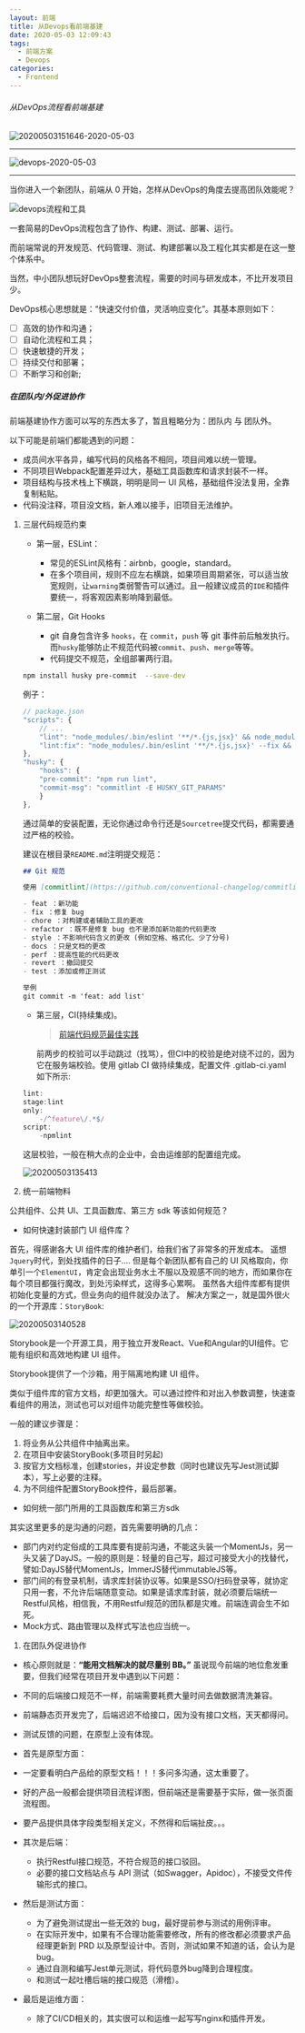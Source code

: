 ```yaml
---
layout: 前端
title: 从Devops看前端基建
date: 2020-05-03 12:09:43
tags:
  - 前端方案
  - Devops
categories:
  - Frontend
---
```


###### 从DevOps流程看前端基建

![20200503151646-2020-05-03](https://raw.githubusercontent.com/CatzillaOrz/imgcdn/master/vsc_img/20200503151646-2020-05-03.png)

---

![devops-2020-05-03](https://raw.githubusercontent.com/CatzillaOrz/imgcdn/master/vsc_img/devops-2020-05-03.png)

---

当你进入一个新团队，前端从 0 开始，怎样从DevOps的角度去提高团队效能呢？

![devops流程和工具](https://raw.githubusercontent.com/CatzillaOrz/imgcdn/master/vsc_img20200503134221.png)

一套简易的DevOps流程包含了协作、构建、测试、部署、运行。

而前端常说的开发规范、代码管理、测试、构建部署以及工程化其实都是在这一整个体系中。

当然，中小团队想玩好DevOps整套流程，需要的时间与研发成本，不比开发项目少。

DevOps核心思想就是：“快速交付价值，灵活响应变化”。其基本原则如下：

- [ ] 高效的协作和沟通；
- [ ] 自动化流程和工具；
- [ ] 快速敏捷的开发；
- [ ] 持续交付和部署；
- [ ] 不断学习和创新;

##### 在团队内/外促进协作

前端基建协作方面可以写的东西太多了，暂且粗略分为：团队内 与 团队外。

以下可能是前端们都能遇到的问题：

- 成员间水平各异，编写代码的风格各不相同，项目间难以统一管理。
- 不同项目Webpack配置差异过大，基础工具函数库和请求封装不一样。
- 项目结构与技术栈上下横跳，明明是同一 UI 风格，基础组件没法复用，全靠复制粘贴。
- 代码没注释，项目没文档，新人难以接手，旧项目无法维护。

1. 三层代码规范约束

   - 第一层，ESLint：
     - 常见的ESLint风格有：airbnb，google，standard。
     - 在多个项目间，规则不应左右横跳，如果项目周期紧张，可以适当放宽规则，让`warning`类弱警告可以通过。且一般建议成员的`IDE`和插件要统一，将客观因素影响降到最低。

   - 第二层，Git Hooks
     - git 自身包含许多 `hooks`，在 `commit`，`push` 等 git 事件前后触发执行。而`husky`能够防止不规范代码被`commit`、`push`、`merge`等等。
     - 代码提交不规范，全组部署两行泪。

    ```bash
    npm install husky pre-commit  --save-dev
    ```

    例子：

    ```js
    // package.json
    "scripts": {
        // ...
        "lint": "node_modules/.bin/eslint '**/*.{js,jsx}' && node_modules/.bin/stylelint '**/*.{css,scss}'",
        "lint:fix": "node_modules/.bin/eslint '**/*.{js,jsx}' --fix && node_modules/.bin/stylelint '**/*.{css,scss}' --fix"
    },
    "husky": {
        "hooks": {
        "pre-commit": "npm run lint",
        "commit-msg": "commitlint -E HUSKY_GIT_PARAMS"
        }
    },
    ```

    通过简单的安装配置，无论你通过命令行还是`Sourcetree`提交代码，都需要通过严格的校验。

    建议在根目录`README.md`注明提交规范：

    ```md
    ## Git 规范

    使用 [commitlint](https://github.com/conventional-changelog/commitlint) 工具，常用有以下几种类型：

    - feat ：新功能
    - fix ：修复 bug
    - chore ：对构建或者辅助工具的更改
    - refactor ：既不是修复 bug 也不是添加新功能的代码更改
    - style ：不影响代码含义的更改 (例如空格、格式化、少了分号)
    - docs ：只是文档的更改
    - perf ：提高性能的代码更改
    - revert ：撤回提交
    - test ：添加或修正测试

    举例
    git commit -m 'feat: add list'

    ```

    - 第三层，CI(持续集成)。

        > [前端代码规范最佳实践](https://mp.weixin.qq.com/s?__biz=MjM5NTk4MDA1MA==&mid=2458073414&idx=2&sn=cea7476d1c65f85eb45f38051586eb9e&scene=21#wechat_redirect)

        前两步的校验可以手动跳过（找骂），但CI中的校验是绝对绕不过的，因为它在服务端校验。使用 gitlab CI 做持续集成，配置文件 .gitlab-ci.yaml 如下所示:

    ```js
    lint:
    stage:lint
    only:
        -/^feature\/.*$/
    script:
        -npmlint
    ```

    这层校验，一般在稍大点的企业中，会由运维部的配置组完成。

    ![20200503135413](https://raw.githubusercontent.com/CatzillaOrz/imgcdn/master/vsc_img20200503135413.png)

1. 统一前端物料

公共组件、公共 UI、工具函数库、第三方 sdk 等该如何规范？

- 如何快速封装部门 UI 组件库？

首先，得感谢各大 UI 组件库的维护者们，给我们省了非常多的开发成本。
遥想`Jquery`时代，到处找插件的日子....
但是每个新团队都有自己的 UI 风格取向，你单引一个`ElementUI`，肯定会出现业务水土不服以及观感不同的地方，而如果你在每个项目都强行魔改，到处污染样式，这得多心累啊。
虽然各大组件库都有提供初始化变量的方式，但业务向的组件就没办法了。
解决方案之一，就是国外很火的一个开源库：`StoryBook`:

![20200503140528](https://raw.githubusercontent.com/CatzillaOrz/imgcdn/master/vsc_img/20200503140528.png)

Storybook是一个开源工具，用于独立开发React、Vue和Angular的UI组件。它能有组织和高效地构建 UI 组件。

Storybook提供了一个沙箱，用于隔离地构建 UI 组件。

类似于组件库的官方文档，却更加强大。可以通过控件和对出入参数调整，快速查看组件的用法，测试也可以对组件功能完整性等做校验。

一般的建议步骤是：

  1. 将业务从公共组件中抽离出来。
  1. 在项目中安装StoryBook(多项目时另起)
  1. 按官方文档标准，创建stories，并设定参数（同时也建议先写Jest测试脚本），写上必要的注释。
  1. 为不同组件配置StoryBook控件，最后部署。

- 如何统一部门所用的工具函数库和第三方sdk

其实这里更多的是沟通的问题，首先需要明确的几点：

- 部门内对约定俗成的工具库要有提前沟通，不能这头装一个MomentJs，另一头又装了DayJS。一般的原则是：轻量的自己写，超过可接受大小的找替代，譬如:DayJS替代MomentJs，ImmerJS替代immutableJS等。
- 部门间的有登录机制，请求库封装协议等。如果是SSO/扫码登录等，就协定只用一套，不允许后端随意变动。如果是请求库封装，就必须要后端统一Restful风格，相信我，不用Restful规范的团队都是灾难。前端连调会生不如死。
- Mock方式、路由管理以及样式写法也应当统一。

1. 在团队外促进协作

- 核心原则就是：**“能用文档解决的就尽量别 BB。”**
虽说现今前端的地位愈发重要，但我们经常在项目开发中遇到以下问题：

- 不同的后端接口规范不一样，前端需要耗费大量时间去做数据清洗兼容。
- 前端静态页开发完了，后端迟迟不给接口，因为没有接口文档，天天都得问。
- 测试反馈的问题，在原型上没有体现。

- 首先是原型方面：

- 一定要看明白产品给的原型文档！！！多问多沟通，这太重要了。
- 好的产品一般都会提供项目流程详图，但前端还是需要基于实际，做一张页面流程图。
- 要产品提供具体字段类型相关定义，不然得和后端扯皮。。。

- 其次是后端：
  - 执行Restful接口规范，不符合规范的接口驳回。
  - 必要的接口文档站点与 API 测试（如Swagger，Apidoc），不接受文件传输形式的接口。

- 然后是测试方面：

  - 为了避免测试提出一些无效的 bug，最好提前参与测试的用例评审。
  - 在实际开发中，如果有不合理功能需要修改，所有的修改都必须要求产品经理更新到 PRD 以及原型设计中。否则，测试如果不知道的话，会认为是 bug。
  - 通过自测和编写Jest单元测试，将代码意外bug降到合理程度。
  - 和测试一起吐槽后端的接口规范（滑稽）。

- 最后是运维方面：

  - 除了CI/CD相关的，其实很可以和运维一起写写nginx和插件开发。
